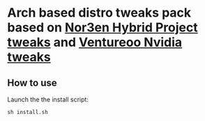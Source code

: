 # Arch based distro tweaks pack based on [Nor3en Hybrid Project tweaks](https://gitlab.com/hybrid-project-developers/iso/hybrid-tweaks) and [Ventureoo Nvidia tweaks](https://github.com/ventureoo/nvidia-tweaks)

## How to use

Launch the the install script:

    sh install.sh
